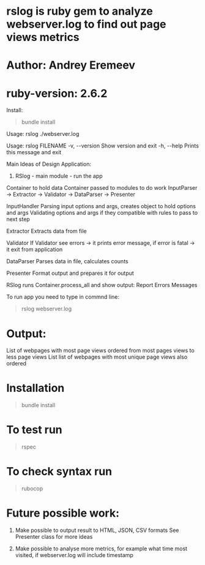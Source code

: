 # rslog is ruby gem to analyze webserver.log to find out page views metrics
# Author: Andrey Eremeev
# ruby-version: 2.6.2

Install:
> bundle install

Usage:
  rslog ./webserver.log

  Usage: rslog FILENAME
    -v, --version                    Show version and exit
    -h, --help                       Prints this message and exit


Main Ideas of Design Application:

1. RSlog - main module - run the app

  Container to hold data
  Container passed to modules to do work
  InputParser -> Extractor -> Validator -> DataParser -> Presenter

  InputHandler 
    Parsing input options and args, creates object to hold options and args
    Validating options and args if they compatible with rules
    to pass to next step

  Extractor
    Extracts data from file

  Validator
    If Validator see errors -> it prints error message, 
    if error is fatal -> it exit from application 

  DataParser
    Parses data in file, calculates counts

  Presenter
    Format output and prepares it for output

  RSlog runs Container.process_all and show output:
    Report
    Errors
    Messages


To run app you need to type in commnd line:
> rslog webserver.log


# Output:
  List of webpages with most page views ordered from most pages views to less page views
  List list of webpages with most unique page views also ordered


# Installation
> bundle install

# To test run
> rspec

# To check syntax run
> rubocop


# Future possible work:

1. Make possible to output result to HTML, JSON, CSV formats
   See Presenter class for more ideas

2. Make possible to analyse more metrics, for example what time most visited, 
   if webserver.log will include timestamp
 


